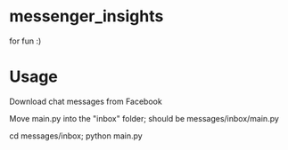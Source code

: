 # messenger_insights
for fun :)

# Usage

Download chat messages from Facebook

Move main.py into the "inbox" folder; should be messages/inbox/main.py

cd messages/inbox; python main.py
